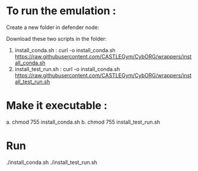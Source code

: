 # To run the emulation : 

Create a new folder in defender node: 

 Download these two scripts in the folder: 
 1. install_conda.sh  : curl -o install_conda.sh https://raw.githubusercontent.com/CASTLEGym/CybORG/wrappers/install_conda.sh
 2. install_test_run.sh : curl -o install_conda.sh https://raw.githubusercontent.com/CASTLEGym/CybORG/wrappers/install_test_run.sh
 
# Make it executable : 

 a. chmod 755 install_conda.sh
 b. chmod 755 install_test_run.sh
 
 # Run 
 ./install_conda.sh
 ./install_test_run.sh
